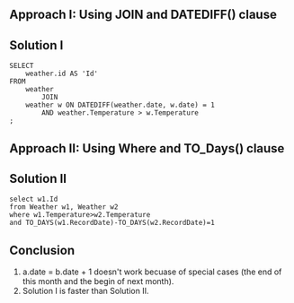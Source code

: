 ## Approach I: Using JOIN and DATEDIFF() clause
## Solution I
```
SELECT
    weather.id AS 'Id'
FROM
    weather
        JOIN
    weather w ON DATEDIFF(weather.date, w.date) = 1
        AND weather.Temperature > w.Temperature
;
```

## Approach II: Using Where and TO_Days() clause
## Solution II
```
select w1.Id 
from Weather w1, Weather w2 
where w1.Temperature>w2.Temperature 
and TO_DAYS(w1.RecordDate)-TO_DAYS(w2.RecordDate)=1
```

## Conclusion
1. a.date = b.date + 1 doesn't work becuase of special cases (the end of this month and the begin of next month).
2. Solution I is faster than Solution II.
